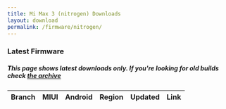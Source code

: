 ```yaml
---
title: Mi Max 3 (nitrogen) Downloads
layout: download
permalink: /firmware/nitrogen/
---
```


### Latest Firmware
##### This page shows latest downloads only. If you're looking for old builds check [the archive](/archive/firmware/nitrogen/)


<div class="table-responsive-md" style="margin-top: 25px;">
<table id="firmware" class="compact table table-striped table-hover table-sm">
    <thead class="thead-dark">
        <tr>
            <th>Branch</th>
            <th>MIUI</th>
            <th>Android</th>
            <th>Region</th>
            <th>Updated</th>
            <th>Link</th>
        </tr>
    </thead>
    <script>loadFirmwareDownloads('nitrogen', 'latest')</script>
</table>
</div>
